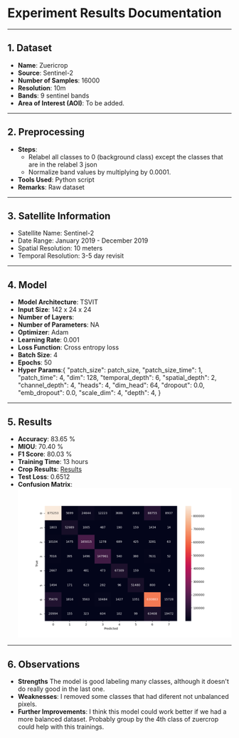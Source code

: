 # Experiment Results Documentation

---

## 1. Dataset

- **Name**:  Zuericrop
- **Source**: Sentinel-2
- **Number of Samples**: 16000
- **Resolution**: 10m
- **Bands**: 9 sentinel bands
- **Area of Interest (AOI)**: To be added.

---

## 2. Preprocessing

- **Steps**: 
  - Relabel all classes to 0 (background class) except the classes that are in the relabel 3 json
  - Normalize band values by multiplying by 0.0001.
- **Tools Used**: Python script
- **Remarks**: Raw dataset

---

## 3. Satellite Information

- Satellite Name: Sentinel-2
- Date Range: January 2019 - December 2019
- Spatial Resolution: 10 meters
- Temporal Resolution: 3-5 day revisit

---

## 4. Model

- **Model Architecture**: TSVIT
- **Input Size**: 142 x 24 x 24
- **Number of Layers**: 
- **Number of Parameters**: NA
- **Optimizer**: Adam
- **Learning Rate**: 0.001
- **Loss Function**: Cross entropy loss
- **Batch Size**: 4
- **Epochs**: 50
- **Hyper Params**:{
    "patch_size": patch_size,
    "patch_size_time": 1,
    "patch_time": 4,
    "dim": 128,
    "temporal_depth": 6,
    "spatial_depth": 2,
    "channel_depth": 4,
    "heads": 4,
    "dim_head": 64,
    "dropout": 0.0,
    "emb_dropout": 0.0,
    "scale_dim": 4,
    "depth": 4,
}

---

## 5. Results

- **Accuracy**:   83.65 %
- **MIOU**: 70.40 %
- **F1 Score**: 80.03 %
- **Training Time**: 13 hours
- **Crop Results**: [Results](../csvs/zueri_crop_6_results.csv)
- **Test Loss**: 0.6512
- **Confusion Matrix**: ![Confusion Martix](../matrixes/confusion_matrix_zuericrop%207.png)


---

## 6. Observations

- **Strengths** The model is good labeling many classes, although it doesn't do really good in the last one.
- **Weaknesses**: I removed some classes that had diferent not unbalanced pixels.
- **Further Improvements**: I think this model could work better if we had a more balanced dataset. Probably group by the 4th class of zuercrop could help with this trainings.

